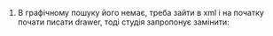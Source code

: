 1. В графічному пошуку його немає, треба зайти в xml і на початку почати писати drawer, тоді студія запропонує замінити:
```kotl
```


